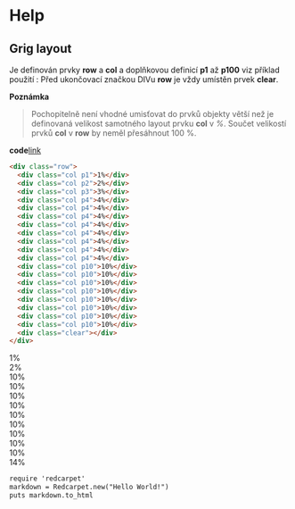 # Help

## Grig layout

Je definován prvky **row** a **col** a doplňkovou definicí **p1** až **p100** viz příklad použití <a name="code-grid">:
Před ukončovací značkou DIVu **row** je vždy umístěn prvek **clear**.

**Poznámka**
> Pochopitelně není vhodné umisťovat do prvků objekty větší než je definovaná velikost samotného layout prvku **col** v *%*.
> Součet velikostí prvků **col** v **row** by neměl přesáhnout 100 %.

**code**[link](#code)
```html
<div class="row">
  <div class="col p1">1%</div>
  <div class="col p2">2%</div>
  <div class="col p3">3%</div>
  <div class="col p4">4%</div>
  <div class="col p4">4%</div>
  <div class="col p4">4%</div>
  <div class="col p4">4%</div>
  <div class="col p4">4%</div>
  <div class="col p4">4%</div>
  <div class="col p4">4%</div>
  <div class="col p4">4%</div>  
  <div class="col p10">10%</div>
  <div class="col p10">10%</div>
  <div class="col p10">10%</div>
  <div class="col p10">10%</div>
  <div class="col p10">10%</div>
  <div class="col p10">10%</div>
  <div class="col p10">10%</div>
  <div class="col p10">10%</div>
  <div class="clear"></div>
</div>
```


<div class="row">
    <div class="col p1">1%</div>
    <div class="col p2">2%</div>
    <div class="col p3">10%</div>
    <div class="col p10">10%</div>
    <div class="col p10">10%</div>
    <div class="col p10">10%</div>
    <div class="col p10">10%</div>
    <div class="col p10">10%</div>
    <div class="col p10">10%</div>
    <div class="col p10">10%</div>
    <div class="col p10">10%</div>
    <div class="clear"></div>
</div>

<div class="col p14">14%</div>

</body>
</html>


```html
require 'redcarpet'
markdown = Redcarpet.new("Hello World!")
puts markdown.to_html
```
